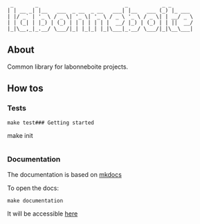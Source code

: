 ```
 _       _                            _           _ _
| | __ _| |__   ___  _ __  _ __   ___| |__   ___ (_) |_ ___
| |/ _` | '_ \ / _ \| '_ \| '_ \ / _ \ '_ \ / _ \| | __/ _ \
| | (_| | |_) | (_) | | | | | | |  __/ |_) | (_) | | ||  __/
|_|\__,_|_.__/ \___/|_| |_|_| |_|\___|_.__/ \___/|_|\__\___|
```

## About

Common library for labonneboite projects.


## How tos

### Tests

```
make test### Getting started

```
make init

```

```

### Documentation

The documentation is based on [mkdocs](https://www.mkdocs.org/)

To open the docs:

```
make documentation
```

It will be accessible [here](http://127.0.0.1:9999/)
